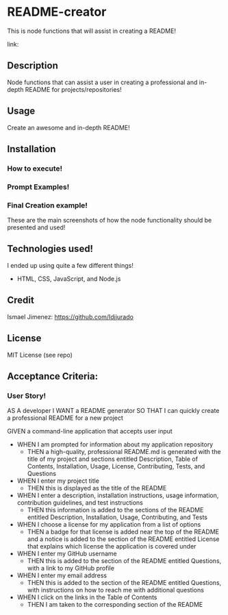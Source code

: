 # README-creator
This is node functions that will assist in creating a README!

link:

## Description
Node functions that can assist a user in creating a professional and in-depth README for projects/repositories!

## Usage
Create an awesome and in-depth README!

## Installation

### How to execute!

### Prompt Examples!

### Final Creation example!

These are the main screenshots of how the node functionality should be presented and used!

## Technologies used!
I ended up using quite a few different things!
- HTML, CSS, JavaScript, and Node.js

## Credit
Ismael Jimenez: https://github.com/Idjjurado

## License
MIT License (see repo)

## Acceptance Criteria:

### User Story!
AS A developer
I WANT a README generator
SO THAT I can quickly create a professional README for a new project

GIVEN a command-line application that accepts user input
- WHEN I am prompted for information about my application repository
    - THEN a high-quality, professional README.md is generated with the title of my project and sections entitled Description, Table of Contents, Installation, Usage, License, Contributing, Tests, and Questions
- WHEN I enter my project title
    - THEN this is displayed as the title of the README
- WHEN I enter a description, installation instructions, usage information, contribution guidelines, and test instructions
    - THEN this information is added to the sections of the README entitled Description, Installation, Usage, Contributing, and Tests
- WHEN I choose a license for my application from a list of options
    - THEN a badge for that license is added near the top of the README and a notice is added to the section of the README entitled License that explains which license the application is covered under
- WHEN I enter my GitHub username
    - THEN this is added to the section of the README entitled Questions, with a link to my GitHub profile
- WHEN I enter my email address
    - THEN this is added to the section of the README entitled Questions, with instructions on how to reach me with additional questions
- WHEN I click on the links in the Table of Contents
    - THEN I am taken to the corresponding section of the README

